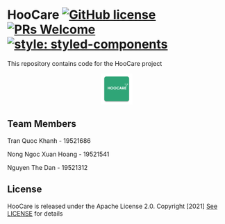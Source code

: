 # HooCare [![GitHub license](https://img.shields.io/badge/license-Apache%202-blue)](https://github.com/AlexMachin1997/Shopping-List-Assistant-With-Expo/README.md) [![PRs Welcome](https://img.shields.io/badge/PRs-welcome-brightgreen.svg?style=flat-square)](https://github.com/AlexMachin1997/Shopping-List-Assistant-With-Expo/pulls) [![style: styled-components](https://img.shields.io/badge/style-%F0%9F%92%85%20styled--components-orange.svg?colorB=daa357&colorA=db748e)](https://github.com/styled-components/styled-components)

This repository contains code for the HooCare project

<center>
<img src="app/src/main/res/mipmap-hdpi/ic_launcher.png"/>
</center>

## Team Members
Tran Quoc Khanh - 19521686 

Nong Ngoc Xuan Hoang - 19521541

Nguyen The Dan - 19521312

## License

HooCare is released under the Apache License 2.0. Copyright [2021] [See LICENSE](https://github.com/KSB-tqk/HooCare/blob/master/LICENSE) for details
